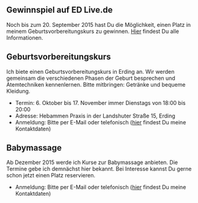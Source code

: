 ## Gewinnspiel auf ED Live.de
Noch bis zum 20. September 2015 hast Du die Möglichkeit, einen Platz in meinem Geburtsvorbereitungskurs zu gewinnen. [Hier](https://www.ed-live.de/gewinnspiele?id=166 "Geburtsvorbereitungskurs gewinnen") findest Du alle Informationen.

## Geburtsvorbereitungskurs
Ich biete einen Geburtsvorbereitungskurs in Erding an. Wir werden gemeinsam die verschiedenen Phasen der Geburt besprechen und Atemtechniken kennenlernen. Bitte mitbringen: Getränke und bequeme Kleidung.
- Termin: 6. Oktober bis 17. November immer Dienstags von 18:00 bis 20:00
- Adresse: Hebammen Praxis in der Landshuter Straße 15, Erding
- Anmeldung: Bitte per E-Mail oder telefonisch ([hier](http://geburt-doula.de/contact/index.html) findest Du meine Kontaktdaten)

## Babymassage
Ab Dezember 2015 werde ich Kurse zur Babymassage anbieten. Die Termine gebe ich demnächst hier bekannt. Bei Interesse kannst Du gerne schon jetzt einen Platz reservieren.
- Anmeldung: Bitte per E-Mail oder telefonisch ([hier](http://geburt-doula.de/contact/index.html) findest Du meine Kontaktdaten)